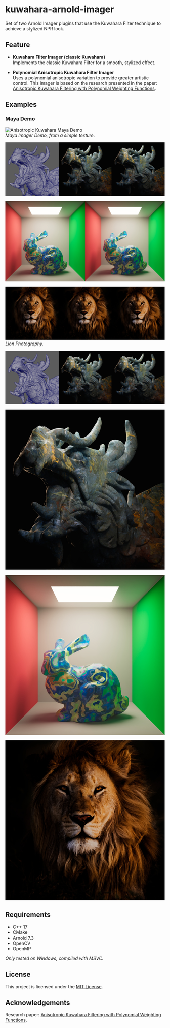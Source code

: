 # kuwahara-arnold-imager

Set of two Arnold Imager plugins that use the Kuwahara Filter technique to achieve a stylized NPR look.

## Feature

- **Kuwahara Filter Imager (classic Kuwahara)**  
Implements the classic Kuwahara Filter for a smooth, stylized effect.

- **Polynomial Anisotropic Kuwahara Filter Imager**  
Uses a polynomial anisotropic variation to provide greater artistic control. This imager is based on the research presented in the paper: [Anisotropic Kuwahara Filtering with Polynomial Weighting Functions](./docs/Anisotropic_Kuwahara_Filtering_Paper.pdf).

## Examples

### Maya Demo

![Anisotropic Kuwahara Maya Demo](./examples/recording-demo-maya.gif)  
*Maya Imager Demo, from a simple texture.*

![Anisotropic Kuwahara Dragon Comparaison](./examples/anistropicKuwahara-dragon-comparaisonmesh.jpg)

![Anisotropic Kuwahara Bunny Comparaison](./examples/anistropicKuwahara-bunny-comparaison.jpg)

![Anisotropic Kuwahara Lion Comparaison](./examples/anistropicKuwahara-lion-comparaison.jpg)  
*Lion Photography.*

![Anisotropic Kuwahara Dragon](./examples/anistropicKuwahara-dragon-comparaisonmesh.jpg)

![Anisotropic Kuwahara Dragon](./examples/anistropicKuwahara-dragon.jpg)

![Anisotropic Kuwahara Bunny](./examples/anistropicKuwahara-bunny.jpg)

![Anisotropic Kuwahara Lion](./examples/anistropicKuwahara-lion.jpg)

## Requirements

- C++ 17
- CMake
- Arnold 7.3
- OpenCV
- OpenMP

*Only tested on Windows, compiled with MSVC.*

## License

This project is licensed under the [MIT License](LICENSE).

## Acknowledgements

Research paper: [Anisotropic Kuwahara Filtering with Polynomial Weighting Functions](./docs/Anisotropic_Kuwahara_Filtering_Paper.pdf).
